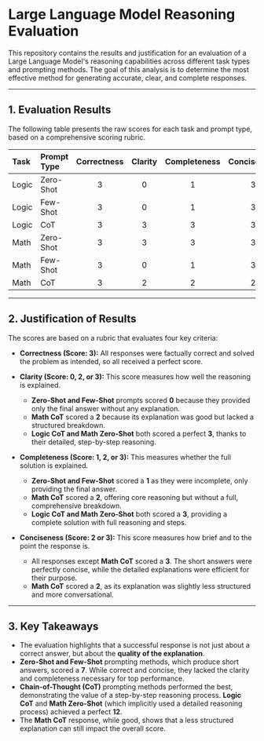 # Large Language Model Reasoning Evaluation

This repository contains the results and justification for an evaluation of a Large Language Model's reasoning capabilities across different task types and prompting methods. The goal of this analysis is to determine the most effective method for generating accurate, clear, and complete responses.

---

## 1. Evaluation Results

The following table presents the raw scores for each task and prompt type, based on a comprehensive scoring rubric.

| Task | Prompt Type | Correctness | Clarity | Completeness | Conciseness | Total Score |
| :--- | :--- | :---: | :---: | :---: | :---: | :---: |
| Logic | Zero-Shot | 3 | 0 | 1 | 3 | 7 |
| Logic | Few-Shot | 3 | 0 | 1 | 3 | 7 |
| Logic | CoT | 3 | 3 | 3 | 3 | 12 |
| Math | Zero-Shot | 3 | 3 | 3 | 3 | 12 |
| Math | Few-Shot | 3 | 0 | 1 | 3 | 7 |
| Math | CoT | 3 | 2 | 2 | 2 | 9 |

---

## 2. Justification of Results

The scores are based on a rubric that evaluates four key criteria:

*   **Correctness (Score: 3):** All responses were factually correct and solved the problem as intended, so all received a perfect score.

*   **Clarity (Score: 0, 2, or 3):** This score measures how well the reasoning is explained.
    *   **Zero-Shot and Few-Shot** prompts scored **0** because they provided only the final answer without any explanation.
    *   **Math CoT** scored a **2** because its explanation was good but lacked a structured breakdown.
    *   **Logic CoT and Math Zero-Shot** both scored a perfect **3**, thanks to their detailed, step-by-step reasoning.

*   **Completeness (Score: 1, 2, or 3):** This measures whether the full solution is explained.
    *   **Zero-Shot and Few-Shot** scored a **1** as they were incomplete, only providing the final answer.
    *   **Math CoT** scored a **2**, offering core reasoning but without a full, comprehensive breakdown.
    *   **Logic CoT and Math Zero-Shot** both scored a **3**, providing a complete solution with full reasoning and steps.

*   **Conciseness (Score: 2 or 3):** This score measures how brief and to the point the response is.
    *   All responses except **Math CoT** scored a **3**. The short answers were perfectly concise, while the detailed explanations were efficient for their purpose.
    *   **Math CoT** scored a **2**, as its explanation was slightly less structured and more conversational.

---

## 3. Key Takeaways

*   The evaluation highlights that a successful response is not just about a correct answer, but about the **quality of the explanation**.
*   **Zero-Shot and Few-Shot** prompting methods, which produce short answers, scored a **7**. While correct and concise, they lacked the clarity and completeness necessary for top performance.
*   **Chain-of-Thought (CoT)** prompting methods performed the best, demonstrating the value of a step-by-step reasoning process. **Logic CoT** and **Math Zero-Shot** (which implicitly used a detailed reasoning process) achieved a perfect **12**.
*   The **Math CoT** response, while good, shows that a less structured explanation can still impact the overall score.
